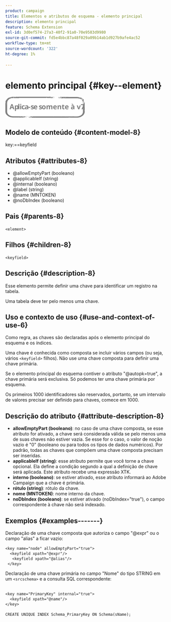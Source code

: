 ```yaml
---
product: campaign
title: Elementos e atributos de esquema - elemento principal
description: elemento principal
feature: Schema Extension
exl-id: 3d0ef574-27a3-40f2-91a0-70e9583d9980
source-git-commit: fd5e4bbc87a48f029a09b14ab1d927b9afe4ac52
workflow-type: tm+mt
source-wordcount: '322'
ht-degree: 1%

---
```


# elemento principal {#key--element}

![](../../../assets/v7-only.svg)

## Modelo de conteúdo {#content-model-8}

key:==keyfield

## Atributos {#attributes-8}

* @allowEmptyPart (booleano)
* @applicableIf (string)
* @internal (booleano)
* @label (string)
* @name (MNTOKEN)
* @noDbIndex (booleano)

## Pais {#parents-8}

`<element>`

## Filhos {#children-8}

`<keyfield>`

## Descrição {#description-8}

Esse elemento permite definir uma chave para identificar um registro na tabela.

Uma tabela deve ter pelo menos uma chave.

## Uso e contexto de uso {#use-and-context-of-use-6}

Como regra, as chaves são declaradas após o elemento principal do esquema e os índices.

Uma chave é conhecida como composta se incluir vários campos (ou seja, vários `<keyfield>` filhos). Não use uma chave composta para definir uma chave primária.

Se o elemento principal do esquema contiver o atributo &quot;@autopk=true&quot;, a chave primária será exclusiva. Só podemos ter uma chave primária por esquema.

Os primeiros 1000 identificadores são reservados, portanto, se um intervalo de valores precisar ser definido para chaves, comece em 1000.

## Descrição do atributo {#attribute-description-8}

* **allowEmptyPart (booleano)**: no caso de uma chave composta, se esse atributo for ativado, a chave será considerada válida se pelo menos uma de suas chaves não estiver vazia. Se esse for o caso, o valor de noção vazio é &quot;0&quot; (booleano ou para todos os tipos de dados numéricos). Por padrão, todas as chaves que compõem uma chave composta precisam ser inseridas.
* **applicableIf (string)**: esse atributo permite que você torne a chave opcional. Ela define a condição segundo a qual a definição de chave será aplicada. Este atributo recebe uma expressão XTK.
* **interno (booleano)**: se estiver ativado, esse atributo informará ao Adobe Campaign que a chave é primária.
* **rótulo (string)**: rótulo da chave.
* **nome (MNTOKEN)**: nome interno da chave.
* **noDbIndex (booleano)**: se estiver ativado (noDbIndex=&quot;true&quot;), o campo correspondente à chave não será indexado.

## Exemplos {#examples-------}

Declaração de uma chave composta que autoriza o campo &quot;@expr&quot; ou o campo &quot;alias&quot; a ficar vazio:

```
<key name="node" allowEmptyPart="true">
  <keyfield xpath="@expr"/>
   <keyfield xpath="@alias"/>
 </key>
```

Declaração de uma chave primária no campo &quot;Nome&quot; do tipo STRING em um `<srcschema>`  e a consulta SQL correspondente:

```
 
<key name="PrimaryKey" internal="true">  
  <keyfield xpath="@name"/>
</key>

CREATE UNIQUE INDEX Schema_PrimaryKey ON Schema(sName);
```
